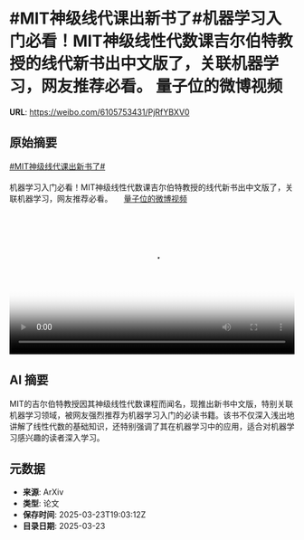 # #MIT神级线代课出新书了#机器学习入门必看！MIT神级线性代数课吉尔伯特教授的线代新书出中文版了，关联机器学习，网友推荐必看。 量子位的微博视频

**URL**: https://weibo.com/6105753431/PjRfYBXV0

## 原始摘要

<a href="https://m.weibo.cn/search?containerid=231522type%3D1%26t%3D10%26q%3D%23MIT%E7%A5%9E%E7%BA%A7%E7%BA%BF%E4%BB%A3%E8%AF%BE%E5%87%BA%E6%96%B0%E4%B9%A6%E4%BA%86%23&amp;extparam=%23MIT%E7%A5%9E%E7%BA%A7%E7%BA%BF%E4%BB%A3%E8%AF%BE%E5%87%BA%E6%96%B0%E4%B9%A6%E4%BA%86%23" data-hide=""><span class="surl-text">#MIT神级线代课出新书了#</span></a><br><br>机器学习入门必看！MIT神级线性代数课吉尔伯特教授的线代新书出中文版了，关联机器学习，网友推荐必看。 <a href="https://video.weibo.com/show?fid=1034:5146330381615131" data-hide=""><span class="url-icon"><img style="width: 1rem;height: 1rem" src="https://h5.sinaimg.cn/upload/2015/09/25/3/timeline_card_small_video_default.png" referrerpolicy="no-referrer"></span><span class="surl-text">量子位的微博视频</span></a> <br clear="both"><div style="clear: both"></div><video controls="controls" poster="https://tvax4.sinaimg.cn/orj480/006Fd7o3ly1hznl03eudnj30u01hcdin.jpg" style="width: 100%"><source src="https://f.video.weibocdn.com/o0/m6vWZzTrlx08mPekRiGc01041200g4KC0E010.mp4?label=mp4_720p&amp;template=720x1280.24.0&amp;ori=0&amp;ps=1CwnkDw1GXwCQx&amp;Expires=1742760164&amp;ssig=kEVMXCgjOB&amp;KID=unistore,video"><source src="https://f.video.weibocdn.com/o0/t4Hq7i1Hlx08mPejDav6010412009uVR0E010.mp4?label=mp4_hd&amp;template=540x960.24.0&amp;ori=0&amp;ps=1CwnkDw1GXwCQx&amp;Expires=1742760164&amp;ssig=lNbRRxkAHW&amp;KID=unistore,video"><source src="https://f.video.weibocdn.com/o0/XuHmRfN2lx08mPejnCZy010412004VRc0E010.mp4?label=mp4_ld&amp;template=360x640.24.0&amp;ori=0&amp;ps=1CwnkDw1GXwCQx&amp;Expires=1742760164&amp;ssig=Odhcg%2FNfrI&amp;KID=unistore,video"><p>视频无法显示，请前往<a href="https://video.weibo.com/show?fid=1034%3A5146330381615131" target="_blank" rel="noopener noreferrer">微博视频</a>观看。</p></video>

## AI 摘要

MIT的吉尔伯特教授因其神级线性代数课程而闻名，现推出新书中文版，特别关联机器学习领域，被网友强烈推荐为机器学习入门的必读书籍。该书不仅深入浅出地讲解了线性代数的基础知识，还特别强调了其在机器学习中的应用，适合对机器学习感兴趣的读者深入学习。

## 元数据

- **来源**: ArXiv
- **类型**: 论文
- **保存时间**: 2025-03-23T19:03:12Z
- **目录日期**: 2025-03-23
